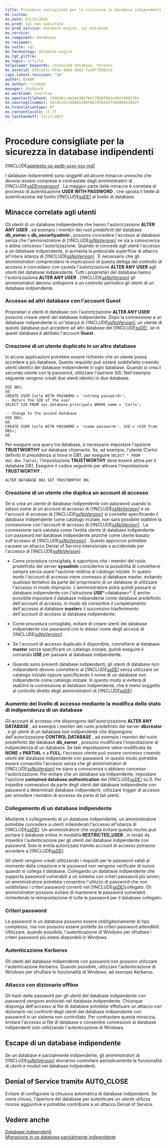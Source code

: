 ```yaml
---
title: Procedure consigliate per la sicurezza in database indipendenti| Microsoft Docs
ms.custom: 
ms.date: 03/14/2016
ms.prod: sql-non-specified
ms.prod_service: database-engine, sql-database
ms.service: 
ms.component: databases
ms.reviewer: 
ms.suite: sql
ms.technology: database-engine
ms.tgt_pltfrm: 
ms.topic: article
helpviewer_keywords: contained database, threats
ms.assetid: 026ca5fc-95da-46b6-b882-fa20f765b51d
caps.latest.revision: "14"
author: BYHAM
ms.author: rickbyh
manager: jhubbard
ms.workload: Inactive
ms.openlocfilehash: fd6636cc4e2ee383fbd178b0f6b1e304f996570c
ms.sourcegitcommit: 44cd5c651488b5296fb679f6d43f50d068339a27
ms.translationtype: HT
ms.contentlocale: it-IT
ms.lasthandoff: 11/17/2017
---
```

# <a name="security-best-practices-with-contained-databases"></a>Procedure consigliate per la sicurezza in database indipendenti
[!INCLUDE[appliesto-ss-asdb-xxxx-xxx-md](../../includes/appliesto-ss-asdb-xxxx-xxx-md.md)]

  I database indipendenti sono soggetti ad alcune minacce univoche che devono essere comprese e contrastate dagli amministratori di [!INCLUDE[ssDEnoversion](../../includes/ssdenoversion-md.md)] . La maggior parte delle minacce è correlata al processo di autenticazione **USER WITH PASSWORD** , che sposta il limite di autenticazione dal livello [!INCLUDE[ssDE](../../includes/ssde-md.md)] al livello di database.  
  
## <a name="threats-related-to-users"></a>Minacce correlate agli utenti  
 Gli utenti di un database indipendente che hanno l'autorizzazione **ALTER ANY USER** , ad esempio i membri dei ruoli predefiniti del database **db_owner** e **db_securityadmin** , possono concedere l'accesso al database senza che l'amministratore di [!INCLUDE[ssNoVersion](../../includes/ssnoversion-md.md)] ne sia a conoscenza o abbia concesso l'autorizzazione. Quando si concede agli utenti l'accesso a un database indipendente, si aumenta la potenziale superficie di attacco all'intera istanza di [!INCLUDE[ssNoVersion](../../includes/ssnoversion-md.md)] . È necessario che gli amministratori comprendano le implicazioni di questa delega del controllo di accesso e concedano con cautela l'autorizzazione **ALTER ANY USER** agli utenti del database indipendente. Tutti i proprietari del database hanno l'autorizzazione **ALTER ANY USER** . [!INCLUDE[ssNoVersion](../../includes/ssnoversion-md.md)] gli amministratori devono sottoporre a un controllo periodico gli utenti di un database indipendente.  
  
### <a name="accessing-other-databases-using-the-guest-account"></a>Accesso ad altri database con l'account Guest  
 Proprietari e utenti di database con l'autorizzazione **ALTER ANY USER** possono creare utenti del database indipendente. Dopo la connessione a un database indipendente in un'istanza di [!INCLUDE[ssNoVersion](../../includes/ssnoversion-md.md)], un utente di questo database può accedere ad altri database del [!INCLUDE[ssDE](../../includes/ssde-md.md)], se in questi database è abilitato l'account **Guest** .  
  
### <a name="creating-a-duplicate-user-in-another-database"></a>Creazione di un utente duplicato in un altro database  
 In alcune applicazioni potrebbe essere richiesto che un utente possa accedere a più database. Questo requisito può essere soddisfatto creando utenti identici del database indipendente in ogni database. Quando si crea il secondo utente con la password, utilizzare l'opzione SID. Nell'esempio seguente vengono creati due utenti identici in due database.  
  
```  
USE DB1;  
GO  
CREATE USER Carlo WITH PASSWORD = '<strong password>';   
-- Return the SID of the user  
SELECT SID FROM sys.database_principals WHERE name = 'Carlo';  
  
-- Change to the second database  
USE DB2;  
GO  
CREATE USER Carlo WITH PASSWORD = '<same password>', SID = <SID from DB1>;  
GO  
```  
  
 Per eseguire una query tra database, è necessario impostare l'opzione **TRUSTWORTHY** sul database chiamante. Se, ad esempio, l'utente (Carlo) definito in precedenza si trova in DB1, per eseguire `SELECT * FROM db2.dbo.Table1;` l'impostazione **TRUSTWORTHY** deve essere attiva per il database DB1. Eseguire il codice seguente per attivare l'impostazione **TRUSTWORTHY** .  
  
```  
ALTER DATABASE DB1 SET TRUSTWORTHY ON;  
```  
  
### <a name="creating-a-user-that-duplicates-a-login"></a>Creazione di un utente che duplica un account di accesso  
 Se si crea un utente di database indipendente con password usando lo stesso nome di un account di accesso di [!INCLUDE[ssNoVersion](../../includes/ssnoversion-md.md)] e se l'account di accesso di [!INCLUDE[ssNoVersion](../../includes/ssnoversion-md.md)] si connette specificando il database indipendente come catalogo iniziale, non sarà possibile stabilire la connessione con l'account di accesso di [!INCLUDE[ssNoVersion](../../includes/ssnoversion-md.md)] . La connessione sarà valutata come l'entità utente di database indipendente con password nel database indipendente anziché come utente basato sull'accesso di [!INCLUDE[ssNoVersion](../../includes/ssnoversion-md.md)] . Questo approccio potrebbe causare un attacco Denial of Service intenzionale o accidentale per l'accesso di [!INCLUDE[ssNoVersion](../../includes/ssnoversion-md.md)] .  
  
-   Come procedura consigliata, è opportuno che i membri del ruolo predefinito del server **sysadmin** considerino la possibilità di connettersi sempre senza usare l'opzione relativa al catalogo iniziale. In questo modo l'account di accesso viene connesso al database master, evitando qualsiasi tentativo da parte del proprietario di un database di utilizzare l'accesso in modo improprio. L'amministratore potrà quindi passare al database indipendente con l'istruzione **USE***\<database>*. È anche possibile impostare il database indipendente come database predefinito dell'account di accesso, in modo da consentire il completamento dell'accesso al database **master**e il successivo trasferimento dell'account di accesso al database indipendente.  
  
-   Come procedura consigliata, evitare di creare utenti del database indipendente con password con lo stesso nome degli accessi di [!INCLUDE[ssNoVersion](../../includes/ssnoversion-md.md)] .  
  
-   Se l'account di accesso duplicato è disponibile, connettersi al database **master** senza specificare un catalogo iniziale, quindi eseguire il comando **USE** per passare al database indipendente.  
  
-   Quando sono presenti database indipendenti, gli utenti di database non indipendenti devono connettersi al [!INCLUDE[ssDE](../../includes/ssde-md.md)] senza utilizzare un catalogo iniziale oppure specificando il nome di un database non indipendente come catalogo iniziale. In questo modo si eviterà di stabilire la connessione al database indipendente, che è meno soggetto al controllo diretto degli amministratori di [!INCLUDE[ssDE](../../includes/ssde-md.md)] .  
  
### <a name="increasing-access-by-changing-the-containment-status-of-a-database"></a>Aumento del livello di accesso mediante la modifica dello stato di indipendenza di un database  
 Gli account di accesso che dispongono dell'autorizzazione **ALTER ANY DATABASE** , ad esempio i membri del ruolo predefinito del server **dbcreator** , e gli utenti di un database non indipendente che dispongono dell'autorizzazione **CONTROL DATABASE** , ad esempio i membri del ruolo predefinito del database **db_owner** , possono modificare l'impostazione di indipendenza di un database. Se tale impostazione viene modificata da **NONE** a **PARTIAL** o a **FULL**, l'accesso utente può essere concesso creando utenti del database indipendente con password. In questo modo potrebbe essere consentito l'accesso senza che gli amministratori di [!INCLUDE[ssNoVersion](../../includes/ssnoversion-md.md)] ne siano a conoscenza o abbiano concesso l'autorizzazione. Per evitare che un database sia indipendente, impostare l'opzione **contained database authentication** del [!INCLUDE[ssDE](../../includes/ssde-md.md)] su 0. Per impedire connessioni da parte degli utenti del database indipendente con password a determinati database indipendenti, utilizzare trigger di accesso per annullare i tentativi di accesso da parte di tali utenti.  
  
### <a name="attaching-a-contained-database"></a>Collegamento di un database indipendente  
 Mediante il collegamento di un database indipendente, un amministratore potrebbe concedere a utenti indesiderati l'accesso all'istanza di [!INCLUDE[ssDE](../../includes/ssde-md.md)]. Un amministratore che voglia evitare questo rischio può portare il database online in modalità **RESTRICTED_USER** , in modo da impedire l'autenticazione per gli utenti del database indipendente con password. Solo le entità autorizzate tramite account di accesso potranno accedere a [!INCLUDE[ssDE](../../includes/ssde-md.md)].  
  
 Gli utenti vengono creati utilizzando i requisiti per le password validi al momento della creazione e le password non vengono verificate di nuovo quando si collega il database. Collegando un database indipendente che supporta password vulnerabili a un sistema con criteri password più severi, un amministratore potrebbe consentire l'utilizzo di password che non soddisfano i criteri password correnti nel [!INCLUDE[ssDE](../../includes/ssde-md.md)]collegato. Gli amministratori possono evitare di mantenere le password vulnerabili richiedendo la reimpostazione di tutte le password per il database collegato.  
  
### <a name="password-policies"></a>Criteri password  
 Le password in un database possono essere obbligatoriamente di tipo complesso, ma non possono essere protette da criteri password attendibili. Utilizzare, quando possibile, l'autenticazione di Windows per sfruttare i criteri password più estesi disponibili in Windows.  
  
### <a name="kerberos-authentication"></a>Autenticazione Kerberos  
 Gli utenti del database indipendente con password non possono utilizzare l'autenticazione Kerberos. Quando possibile, utilizzare l'autenticazione di Windows per sfruttare le funzionalità di Windows, ad esempio Kerberos.  
  
### <a name="offline-dictionary-attack"></a>Attacco con dizionario offline  
 Gli hash delle password per gli utenti del database indipendente con password vengono archiviati nel database indipendente. Chiunque disponga dell'accesso ai file di database potrebbe effettuare un attacco con dizionario nei confronti degli utenti del database indipendente con password in un sistema non controllato. Per contrastare questa minaccia, limitare l'accesso ai file di database o consentire connessioni ai database indipendenti solo utilizzando l'autenticazione di Windows.  
  
## <a name="escaping-a-contained-database"></a>Escape di un database indipendente  
 Se un database è parzialmente indipendente, gli amministratori di [!INCLUDE[ssNoVersion](../../includes/ssnoversion-md.md)] dovranno controllare periodicamente le funzionalità di utenti e moduli nei database indipendenti.  
  
## <a name="denial-of-service-through-autoclose"></a>Denial of Service tramite AUTO_CLOSE  
 Evitare di configurare la chiusura automatica di database indipendenti. Se viene chiuso, l'apertura del database per autenticare un utente utilizza risorse aggiuntive e potrebbe contribuire a un attacco Denial of Service.  
  
## <a name="see-also"></a>Vedere anche  
 [Database indipendenti](../../relational-databases/databases/contained-databases.md)   
 [Migrazione in un database parzialmente indipendente](../../relational-databases/databases/migrate-to-a-partially-contained-database.md)  
  
  
